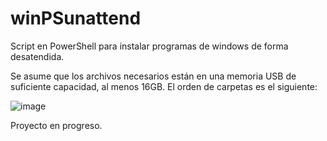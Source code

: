 # winPSunattend
Script en PowerShell para instalar programas de windows de forma desatendida.

Se asume que los archivos necesarios están en una memoria USB de suficiente capacidad, al menos 16GB.
El orden de carpetas es el siguiente:

![image](https://user-images.githubusercontent.com/41609089/196062009-4435e809-6833-47e3-9ff8-e5736e1e5251.png)

Proyecto en progreso.
